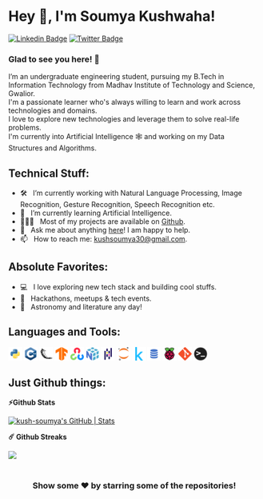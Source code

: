 # Hey 👋, I'm Soumya Kushwaha!

[![Linkedin Badge](https://img.shields.io/badge/-LinkedIn-0e76a8?style=flat-square&logo=Linkedin&logoColor=white)](https://linkedin.com/in/kushwaha-soumya)
[![Twitter Badge](https://img.shields.io/badge/-Twitter-00acee?style=flat-square&logo=Twitter&logoColor=white)](https://twitter.com/kush_soumya)

### Glad to see you here! 🔭

I’m an undergraduate engineering student, pursuing my B.Tech in Information Technology from Madhav Institute of Technology and Science, Gwalior. <br> I'm a passionate learner who's always willing to learn and work across technologies and domains. <br>I love to explore new technologies and leverage them to solve real-life problems. <br> I'm currently into Artificial Intelligence 🕸️ and working on my Data Structures and Algorithms.

## Technical Stuff:

- 🛠 &nbsp; I’m currently working with Natural Language Processing, Image Recognition, Gesture Recognition, Speech Recognition etc.
- 🚀 &nbsp; I’m currently learning Artificial Intelligence.
- 👨🏻‍💻 &nbsp; Most of my projects are available on [Github](https://github.com/Soumya-Kushwaha).
- 💬 &nbsp; Ask me about anything [here](https://www.linkedin.com/in/kushwaha-soumya)! I am happy to help.
- 📫 &nbsp; How to reach me: kushsoumya30@gmail.com.

## Absolute Favorites:

- 💻 &nbsp; I love exploring new tech stack and building cool stuffs.
- 📰 &nbsp; Hackathons, meetups & tech events.
- 🍕 &nbsp; Astronomy and literature any day!

## Languages and Tools:

<code><img height="27" src="https://raw.githubusercontent.com/github/explore/80688e429a7d4ef2fca1e82350fe8e3517d3494d/topics/python/python.png" alt="Python"></code>
<code><img height="27" src="https://raw.githubusercontent.com/github/explore/80688e429a7d4ef2fca1e82350fe8e3517d3494d/topics/cpp/cpp.png" alt="Cpp"></code>
<code><img height="27" src="https://github.com/devicons/devicon/blob/master/icons/flask/flask-original.svg" alt="Flask"></code>
<code><img height="27" src="https://github.com/devicons/devicon/blob/master/icons/tensorflow/tensorflow-original.svg" alt="Tensorflow"></code>
<code><img height="27" src="https://github.com/devicons/devicon/blob/master/icons/opencv/opencv-original.svg" alt="Opencv"></code>
<code><img height="27" src="https://github.com/devicons/devicon/blob/master/icons/numpy/numpy-original.svg" alt="Numpy"></code>
<code><img height="27" src="https://github.com/devicons/devicon/blob/master/icons/pandas/pandas-original.svg" alt="Pandas"></code>
<code><img height="27" src="https://github.com/devicons/devicon/blob/master/icons/jupyter/jupyter-original.svg" alt="Jupyter"></code>
<code><img height="27" src="https://github.com/devicons/devicon/blob/master/icons/kaggle/kaggle-original.svg" alt="Kaggle"></code>
<code><img height="27" src="https://raw.githubusercontent.com/github/explore/80688e429a7d4ef2fca1e82350fe8e3517d3494d/topics/sql/sql.png" alt="SQL"></code>
<code><img height="27" src="https://github.com/devicons/devicon/blob/master/icons/raspberrypi/raspberrypi-original.svg" alt="Raspberry Pi"></code>
<code><img height="27" src="https://raw.githubusercontent.com/devicons/devicon/master/icons/git/git-original.svg" alt="Git"></code>
<code><img height="27" src="https://raw.githubusercontent.com/github/explore/80688e429a7d4ef2fca1e82350fe8e3517d3494d/topics/terminal/terminal.png" alt="Terminal"></code>

## Just Github things:

<b>⚡Github Stats </b>

[![kush-soumya's GitHub | Stats](https://stats.quine.sh/kush-soumya/github?theme=dark)](https://quine.sh)

<b>☄️ Github Streaks </b>

<img height="180em" src="https://github-readme-streak-stats.herokuapp.com/?user=Soumya-Kushwaha&hide_border=true" />

<!--- <details>	
  <summary><b>⚡Github Stats </b></summary>

  <br/>
  <img height="180em" src="https://github-readme-stats.vercel.app/api?username=Soumya-Kushwaha&show_icons=true&theme=dracula" />
 </details>
 
 <details>	
  <summary><b>☄️ Github Streaks </b></summary>

  <br/>
  <img height="180em" src="https://github-readme-streak-stats.herokuapp.com/?user=Soumya-Kushwaha&hide_border=true" />
</details>
!--->

#
<div align="center">

### Show some ❤️ by starring some of the repositories!

</div>
